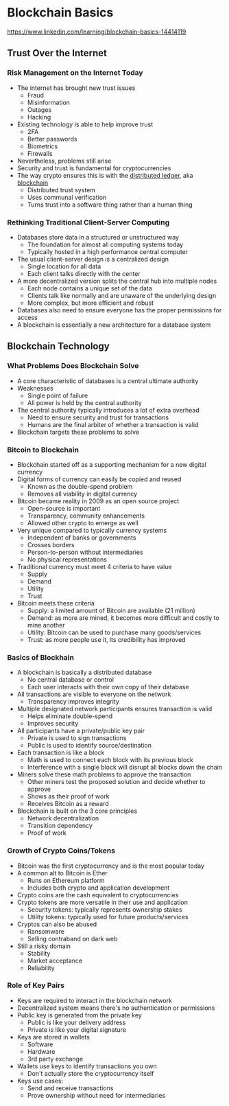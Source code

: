 # Blockchain Basics
https://www.linkedin.com/learning/blockchain-basics-14414119

## Trust Over the Internet
### Risk Management on the Internet Today
- The internet has brought new trust issues
    - Fraud
    - Misinformation
    - Outages
    - Hacking
- Existing technology is able to help improve trust
    - 2FA
    - Better passwords
    - Biometrics
    - Firewalls
- Nevertheless, problems still arise
- Security and trust is fundamental for cryptocurrencies
- The way crypto ensures this is with the <u>distributed ledger</u>, aka <u>blockchain</u>
    - Distributed trust system
    - Uses communal verification
    - Turns trust into a software thing rather than a human thing

### Rethinking Traditional Client-Server Computing
- Databases store data in a structured or unstructured way
    - The foundation for almost all computing systems today 
    - Typically hosted in a high performance central computer
- The usual client-server design is a centralized design
    - Single location for all data
    - Each client talks directly with the center
- A more decentralized version splits the central hub into multiple nodes
    - Each node contains a unique set of the data
    - Clients talk like normally and are unaware of the underlying design
    - More complex, but more efficient and robust
- Databases also need to ensure everyone has the proper permissions for access
- A blockchain is essentially a new architecture for a database system

## Blockchain Technology
### What Problems Does Blockchain Solve
- A core characteristic of databases is a central ultimate authority
- Weaknesses
    - Single point of failure
    - All power is held by the central authority
- The central authority typically introduces a lot of extra overhead
    - Need to ensure security and trust for transactions
    - Humans are the final arbiter of whether a transaction is valid
- Blockchain targets these problems to solve

### Bitcoin to Blockchain
- Blockchain started off as a supporting mechanism for a new digital currency
- Digital forms of currency can easily be copied and reused
    - Known as the double-spend problem
    - Removes all viability in digital currency
- Bitcoin became reality in 2009 as an open source project
    - Open-source is important
    - Transparency, community enhancements
    - Allowed other crypto to emerge as well
- Very unique compared to typically currency systems
    - Independent of banks or governments
    - Crosses borders
    - Person-to-person without intermediaries
    - No physical representations
- Traditional currency must meet 4 criteria to have value
    - Supply
    - Demand
    - Utility
    - Trust
- Bitcoin meets these criteria
    - Supply: a limited amount of Bitcoin are available (21 million)
    - Demand: as more are mined, it becomes more difficult and costly to mine another
    - Utility: Bitcoin can be used to purchase many goods/services
    - Trust: as more people use it, its credibility has improved

### Basics of Blockhain
- A blockchain is basically a distributed database
    - No central database or control
    - Each user interacts with their own copy of their database
- All transactions are visible to everyone on the network
    - Transparency improves integrity
- Multiple designated network participants ensures transaction is valid
    - Helps eliminate double-spend
    - Improves security
- All participants have a private/public key pair
    - Private is used to sign transactions
    - Public is used to identify source/destination
- Each transaction is like a block
    - Math is used to connect each block with its previous block
    - Interference with a single block will disrupt all blocks down the chain
- Miners solve these math problems to approve the transaction
    - Other miners test the proposed solution and decide whether to approve
    - Shows as their proof of work
    - Receives Bitcoin as a reward
- Blockchain is built on the 3 core principles
    - Network decentralization
    - Transition dependency
    - Proof of work

### Growth of Crypto Coins/Tokens
- Bitcoin was the first cryptocurrency and is the most popular today
- A common alt to Bitcoin is Ether
    - Runs on Ethereum platform
    - Includes both crypto and application development
- Crypto coins are the cash equivalent to cryptocurrencies
- Crypto tokens are more versatile in their use and application
    - Security tokens: typically represents ownership stakes
    - Utility tokens: typically used for future products/services
- Cryptos can also be abused
    - Ransomware
    - Selling contraband on dark web
- Still a risky domain
    - Stability
    - Market acceptance
    - Reliability

### Role of Key Pairs
- Keys are required to interact in the blockchain network
- Decentralized system means there's no authentication or permissions
- Public key is generated from the private key
    - Public is like your delivery address
    - Private is like your digital signature
- Keys are stored in wallets
    - Software
    - Hardware
    - 3rd party exchange
- Wallets use keys to identify transactions you own
    - Don't actually store the cryptocurrency itself
- Keys use cases:
    - Send and receive transactions
    - Prove ownership without need for intermediaries
